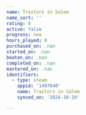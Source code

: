 ```yaml
---
name: Traitors in Salem
name_sort: ''
rating: 0
active: false
progress: new
hours_played: 0
purchased_on: .nan
started_on: .nan
beaten_on: .nan
completed_on: .nan
mastered_on: .nan
identifiers:
  - type: steam
    appid: '1497640'
    name: Traitors in Salem
    synced_on: '2024-10-10'

---
```

